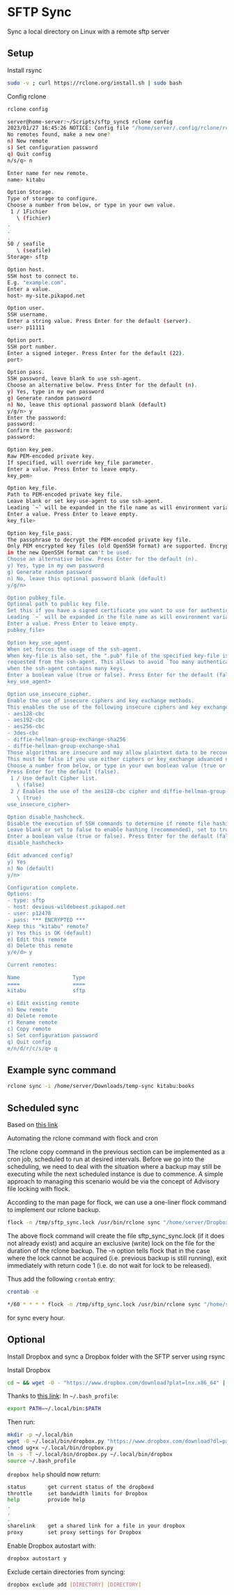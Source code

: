 # SFTP Sync
Sync a local directory on Linux with a remote sftp server

## Setup
Install rsync
```bash
sudo -v ; curl https://rclone.org/install.sh | sudo bash
```

Config rclone
```bash
rclone config
```

```bash
server@home-server:~/Scripts/sftp_sync$ rclone config
2023/01/27 16:45:26 NOTICE: Config file "/home/server/.config/rclone/rclone.conf" not found - using defaults
No remotes found, make a new one?
n) New remote
s) Set configuration password
q) Quit config
n/s/q> n

Enter name for new remote.
name> kitabu

Option Storage.
Type of storage to configure.
Choose a number from below, or type in your own value.
 1 / 1Fichier
   \ (fichier)
.
.
.
50 / seafile
   \ (seafile)
Storage> sftp

Option host.
SSH host to connect to.
E.g. "example.com".
Enter a value.
host> my-site.pikapod.net

Option user.
SSH username.
Enter a string value. Press Enter for the default (server).
user> p11111

Option port.
SSH port number.
Enter a signed integer. Press Enter for the default (22).
port>

Option pass.
SSH password, leave blank to use ssh-agent.
Choose an alternative below. Press Enter for the default (n).
y) Yes, type in my own password
g) Generate random password
n) No, leave this optional password blank (default)
y/g/n> y
Enter the password:
password:
Confirm the password:
password:

Option key_pem.
Raw PEM-encoded private key.
If specified, will override key_file parameter.
Enter a value. Press Enter to leave empty.
key_pem>

Option key_file.
Path to PEM-encoded private key file.
Leave blank or set key-use-agent to use ssh-agent.
Leading `~` will be expanded in the file name as will environment variables such as `${RCLONE_CONFIG_DIR}`.
Enter a value. Press Enter to leave empty.
key_file>

Option key_file_pass.
The passphrase to decrypt the PEM-encoded private key file.
Only PEM encrypted key files (old OpenSSH format) are supported. Encrypted keys
in the new OpenSSH format can't be used.
Choose an alternative below. Press Enter for the default (n).
y) Yes, type in my own password
g) Generate random password
n) No, leave this optional password blank (default)
y/g/n>

Option pubkey_file.
Optional path to public key file.
Set this if you have a signed certificate you want to use for authentication.
Leading `~` will be expanded in the file name as will environment variables such as `${RCLONE_CONFIG_DIR}`.
Enter a value. Press Enter to leave empty.
pubkey_file>

Option key_use_agent.
When set forces the usage of the ssh-agent.
When key-file is also set, the ".pub" file of the specified key-file is read and only the associated key is
requested from the ssh-agent. This allows to avoid `Too many authentication failures for *username*` errors
when the ssh-agent contains many keys.
Enter a boolean value (true or false). Press Enter for the default (false).
key_use_agent>

Option use_insecure_cipher.
Enable the use of insecure ciphers and key exchange methods.
This enables the use of the following insecure ciphers and key exchange methods:
- aes128-cbc
- aes192-cbc
- aes256-cbc
- 3des-cbc
- diffie-hellman-group-exchange-sha256
- diffie-hellman-group-exchange-sha1
Those algorithms are insecure and may allow plaintext data to be recovered by an attacker.
This must be false if you use either ciphers or key_exchange advanced options.
Choose a number from below, or type in your own boolean value (true or false).
Press Enter for the default (false).
 1 / Use default Cipher list.
   \ (false)
 2 / Enables the use of the aes128-cbc cipher and diffie-hellman-group-exchange-sha256, diffie-hellman-group-exchange-sha1 key exchange.
   \ (true)
use_insecure_cipher>

Option disable_hashcheck.
Disable the execution of SSH commands to determine if remote file hashing is available.
Leave blank or set to false to enable hashing (recommended), set to true to disable hashing.
Enter a boolean value (true or false). Press Enter for the default (false).
disable_hashcheck>

Edit advanced config?
y) Yes
n) No (default)
y/n>

Configuration complete.
Options:
- type: sftp
- host: devious-wildebeest.pikapod.net
- user: p12478
- pass: *** ENCRYPTED ***
Keep this "kitabu" remote?
y) Yes this is OK (default)
e) Edit this remote
d) Delete this remote
y/e/d> y

Current remotes:

Name                 Type
====                 ====
kitabu               sftp

e) Edit existing remote
n) New remote
d) Delete remote
r) Rename remote
c) Copy remote
s) Set configuration password
q) Quit config
e/n/d/r/c/s/q> q
```

## Example sync command

```bash
rclone sync -i /home/server/Downloads/temp-sync kitabu:books
```

## Scheduled sync

Based on [this link](https://medium.com/swlh/using-rclone-on-linux-to-automate-backups-to-google-drive-d599b49c42e8)

Automating the rclone command with flock and cron

The rclone copy command in the previous section can be implemented as a cron job, scheduled to run at desired intervals. Before we go into the scheduling, we need to deal with the situation where a backup may still be executing while the next scheduled instance is due to commence. A simple approach to managing this scenario would be via the concept of Advisory file locking with flock.

According to the man page for flock, we can use a one-liner flock command to implement our rclone backup.

```bash
flock -n /tmp/sftp_sync.lock /usr/bin/rclone sync "/home/server/Dropbox/Dirk ebooks" "kitabu:books"
```

The above flock command will create the file sftp_sync_sync.lock (if it does not already exist) and acquire an exclusive (write) lock on the file for the duration of the rclone backup. The -n option tells flock that in the case where the lock cannot be acquired (i.e. previous backup is still running), exit immediately with return code 1 (i.e. do not wait for lock to be released).

Thus add the following `crontab` entry:
```bash
crontab -e
```

```bash
*/60 * * * * flock -n /tmp/sftp_sync.lock /usr/bin/rclone sync "/home/server/Dropbox/Dirk ebooks" "kitabu:books"
```
for sync every hour.


## Optional
Install Dropbox and sync a Dropbox folder with the SFTP server using rsync

Install Dropbox
```bash
cd ~ && wget -O - "https://www.dropbox.com/download?plat=lnx.x86_64" | tar xzf -
```

Thanks to [this link](https://askubuntu.com/questions/377383/have-to-run-dropbox-with-dropbox-dist-dropboxd-why-not-just-dropbox):
In `~/.bash_profile`:
```bash
export PATH=~/.local/bin:$PATH
```

Then run:
```bash
mkdir -p ~/.local/bin
wget -O ~/.local/bin/dropbox.py "https://www.dropbox.com/download?dl=packages/dropbox.py"
chmod ug+x ~/.local/bin/dropbox.py
ln -s -T ~/.local/bin/dropbox.py ~/.local/bin/dropbox
source ~/.bash_profile
```

`dropbox help` should now return:
```bash
status       get current status of the dropboxd
throttle     set bandwidth limits for Dropbox
help         provide help
.
.
.
sharelink    get a shared link for a file in your dropbox
proxy        set proxy settings for Dropbox
```

Enable Dropbox autostart with:
```bash
dropbox autostart y
```

Exclude certain directories from syncing:
```bash
dropbox exclude add [DIRECTORY] [DIRECTORY]
```
